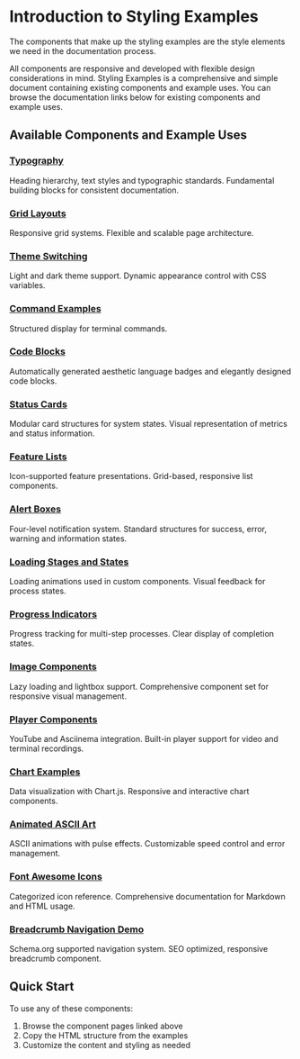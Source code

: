 # Introduction to Styling Examples

The components that make up the styling examples are the style elements we need in the documentation process.

All components are responsive and developed with flexible design considerations in mind. 
Styling Examples is a comprehensive and simple document containing existing components and example uses. 
You can browse the documentation links below for existing components and example uses. 

## Available Components and Example Uses

### [Typography](typography.md)
Heading hierarchy, text styles and typographic standards. Fundamental building blocks for consistent documentation.

### [Grid Layouts](layout-grids.md)
Responsive grid systems. Flexible and scalable page architecture.

### [Theme Switching](theme-switching.md)
Light and dark theme support. Dynamic appearance control with CSS variables.

### [Command Examples](command-examples.md)
Structured display for terminal commands.

### [Code Blocks](code-blocks.md)
Automatically generated aesthetic language badges and elegantly designed code blocks.

### [Status Cards](status-cards.md)
Modular card structures for system states. Visual representation of metrics and status information.

### [Feature Lists](feature-lists.md)
Icon-supported feature presentations. Grid-based, responsive list components.

### [Alert Boxes](alert-boxes.md)
Four-level notification system. Standard structures for success, error, warning and information states.

### [Loading Stages and States](loading-states.md)
Loading animations used in custom components. Visual feedback for process states.

### [Progress Indicators](progress-indicators.md)
Progress tracking for multi-step processes. Clear display of completion states.

### [Image Components](image-components.md)
Lazy loading and lightbox support. Comprehensive component set for responsive visual management.

### [Player Components](player-components.md)
YouTube and Asciinema integration. Built-in player support for video and terminal recordings.

### [Chart Examples](chart-examples.md)
Data visualization with Chart.js. Responsive and interactive chart components.

### [Animated ASCII Art](animated-ascii-art.md)
ASCII animations with pulse effects. Customizable speed control and error management.

### [Font Awesome Icons](font-awesome-icons.md)
Categorized icon reference. Comprehensive documentation for Markdown and HTML usage.

### [Breadcrumb Navigation Demo](breadcrumb-demo.md)
Schema.org supported navigation system. SEO optimized, responsive breadcrumb component.


## Quick Start

To use any of these components:

1. Browse the component pages linked above
2. Copy the HTML structure from the examples
3. Customize the content and styling as needed